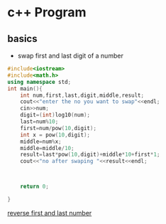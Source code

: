 # c++ Program

## basics

- swap first and last digit of a number

```cpp
#include<iostream>
#include<math.h>
using namespace std;
int main(){
    int num,first,last,digit,middle,result;         
    cout<<"enter the no you want to swap"<<endl;
    cin>>num;
    digit=(int)log10(num);
    last=num%10;
    first=num/pow(10,digit);
    int x = pow(10,digit);
    middle=num%x;
    middle=middle/10;
    result=last*pow(10,digit)+middle*10+first*1;
    cout<<"no after swaping "<<result<<endl;



    return 0;

}

```

[reverse first and last number](./16.cpp)

